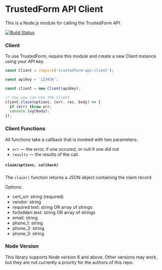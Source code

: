 # TrustedForm API Client
This is a Node.js module for calling the TrustedForm API.

[![Build Status](https://travis-ci.org/activeprospect/trustedform-api-client.svg?branch=master)](https://travis-ci.org/activeprospect/trustedform-api-client)

### Client

To use TrustedForm, require this module and create a new Client instance using your API key.

```javascript
const Client = require('trustedform-api-client');

const apiKey = '123456';

const client = new Client(apiKey);

// now you can use the client
client.claim(options, (err, res, body) => {
  if (err) throw err;
  console.log(body);
});

```

### Client Functions

All functions take a callback that is invoked with two parameters:

* `err` &mdash; the error, if one occured, or null if one did not
* `results` &mdash; the results of the call.

##### `claim(options, callback)`

The `claim()` function returns a JSON object containing the claim record

Options:
  - cert_url: string (required)
  - vendor: string
  - required text:  string OR array of strings
  - forbidden text: string OR array of strings
  - email: string
  - phone_1: string
  - phone_2: string
  - phone_3: string

### Node Version
This library supports Node version 8 and above. Other versions may work, but they are not currently a priority for the authors of this repo. 